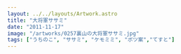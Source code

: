 ```yaml
---
layout: ../../layouts/Artwork.astro
title: "大将軍ササミ"
date: "2011-11-17"
image: "/artworks/0257裏山の大将軍ササミ.jpg"
tags: ["うちのこ", "ササミ", "ケモミミ", "ボツ案","てすと"]
---
```


